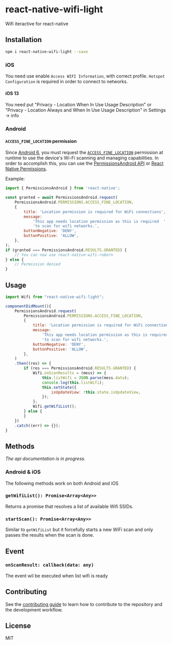 # react-native-wifi-light

Wifi iteractive for react-native

## Installation

```sh
npm i react-native-wifi-light --save
```

### iOS

You need use enable `Access WIFI Information`, with correct profile. `Hotspot Configuration` is required in order to connect to networks.

#### iOS 13

You need put "Privacy - Location When In Use Usage Description" or "Privacy - Location Always and When In Use Usage Description" in Settings -> info

### Android

#### `ACCESS_FINE_LOCATION` permission

Since [Android 6](https://developer.android.com/about/versions/marshmallow), you must request the [`ACCESS_FINE_LOCATION`](https://developer.android.com/reference/android/Manifest.permission#ACCESS_FINE_LOCATION) permission at runtime to use the device's Wi-Fi scanning and managing capabilities. In order to accomplish this, you can use the [PermissionsAndroid API](https://reactnative.dev/docs/permissionsandroid) or [React Native Permissions](https://github.com/react-native-community/react-native-permissions).

Example:

```javascript
import { PermissionsAndroid } from 'react-native';

const granted = await PermissionsAndroid.request(
	PermissionsAndroid.PERMISSIONS.ACCESS_FINE_LOCATION,
	{
		title: 'Location permission is required for WiFi connections',
		message:
			'This app needs location permission as this is required  ' +
			'to scan for wifi networks.',
		buttonNegative: 'DENY',
		buttonPositive: 'ALLOW',
	},
);
if (granted === PermissionsAndroid.RESULTS.GRANTED) {
	// You can now use react-native-wifi-reborn
} else {
	// Permission denied
}
```

## Usage

```javascript
import Wifi from "react-native-wifi-light";

componentDidMount(){
    PermissionsAndroid.request(
        PermissionsAndroid.PERMISSIONS.ACCESS_FINE_LOCATION,
        {
            title: 'Location permission is required for WiFi connections',
            message:
                'This app needs location permission as this is required  ' +
                'to scan for wifi networks.',
            buttonNegative: 'DENY',
            buttonPositive: 'ALLOW',
        },
    )
    .then((res) => {
        if (res === PermissionsAndroid.RESULTS.GRANTED) {
            Wifi.onScanResults = (mess) => {
                this.listWifi = JSON.parse(mess.data);
                console.log(this.listWifi);
                this.setState({
                    isUpdateView: !this.state.isUpdateView,
                });
            };
            Wifi.getWifiList();
        } else {
        }
    })
    .catch((err) => {});
}
```

## Methods

_The api documentation is in progress._

### Android & iOS

The following methods work on both Android and iOS

### `getWifiList(): Promise<Array<Any>>`

Returns a promise that resolves a list of available Wifi SSIDs.

### `startScan(): Promise<Array<Any>>`

Similar to `getWifiList` but it forcefully starts a new WiFi scan and only passes the results when the scan is done.

## Event

### `onScanResult: callback(data: any)`

The event wil be executed when list wifi is ready

## Contributing

See the [contributing guide](CONTRIBUTING.md) to learn how to contribute to the repository and the development workflow.

## License

MIT
